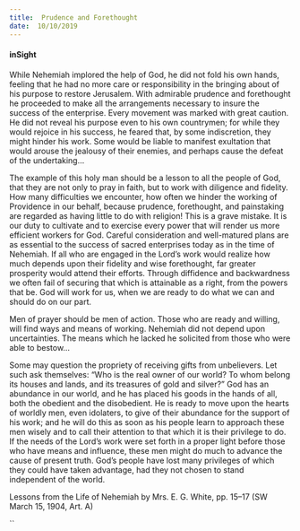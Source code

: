```yaml
---
title:  Prudence and Forethought
date:  10/10/2019
---
```


#### inSight

While Nehemiah implored the help of God, he did not fold his own hands, feeling that he had no more care or responsibility in the bringing about of his purpose to restore Jerusalem. With admirable prudence and forethought he proceeded to make all the arrangements necessary to insure the success of the enterprise. Every movement was marked with great caution. He did not reveal his purpose even to his own countrymen; for while they would rejoice in his success, he feared that, by some indiscretion, they might hinder his work. Some would be liable to manifest exultation that would arouse the jealousy of their enemies, and perhaps cause the defeat of the undertaking…

The example of this holy man should be a lesson to all the people of God, that they are not only to pray in faith, but to work with diligence and fidelity. How many difficulties we encounter, how often we hinder the working of Providence in our behalf, because prudence, forethought, and painstaking are regarded as having little to do with religion! This is a grave mistake. It is our duty to cultivate and to exercise every power that will render us more efficient workers for God. Careful consideration and well-matured plans are as essential to the success of sacred enterprises today as in the time of Nehemiah. If all who are engaged in the Lord’s work would realize how much depends upon their fidelity and wise forethought, far greater prosperity would attend their efforts. Through diffidence and backwardness we often fail of securing that which is attainable as a right, from the powers that be. God will work for us, when we are ready to do what we can and should do on our part.

Men of prayer should be men of action. Those who are ready and willing, will find ways and means of working. Nehemiah did not depend upon uncertainties. The means which he lacked he solicited from those who were able to bestow…

Some may question the propriety of receiving gifts from unbelievers. Let such ask themselves: “Who is the real owner of our world? To whom belong its houses and lands, and its treasures of gold and silver?” God has an abundance in our world, and he has placed his goods in the hands of all, both the obedient and the disobedient. He is ready to move upon the hearts of worldly men, even idolaters, to give of their abundance for the support of his work; and he will do this as soon as his people learn to approach these men wisely and to call their attention to that which it is their privilege to do. If the needs of the Lord’s work were set forth in a proper light before those who have means and influence, these men might do much to advance the cause of present truth. God’s people have lost many privileges of which they could have taken advantage, had they not chosen to stand independent of the world.

Lessons from the Life of Nehemiah by Mrs. E. G. White, pp. 15–17 (SW March 15, 1904, Art. A)

``